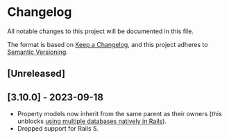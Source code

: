 # Changelog

All notable changes to this project will be documented in this file.

The format is based on [Keep a Changelog](https://keepachangelog.com/en/1.0.0/),
and this project adheres to [Semantic Versioning](https://semver.org/spec/v2.0.0.html).

## [Unreleased]

## [3.10.0] - 2023-09-18

* Property models now inherit from the same parent as their owners (this unblocks [using multiple databases natively in Rails](https://guides.rubyonrails.org/active_record_multiple_databases.html)).
* Dropped support for Rails 5.
